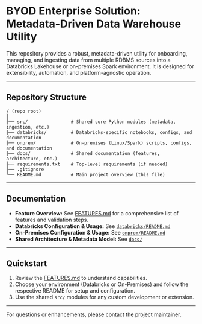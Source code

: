 # BYOD Enterprise Solution: Metadata-Driven Data Warehouse Utility

This repository provides a robust, metadata-driven utility for onboarding, managing, and ingesting data from multiple RDBMS sources into a Databricks Lakehouse or on-premises Spark environment. It is designed for extensibility, automation, and platform-agnostic operation.

---

## Repository Structure

```
/ (repo root)
│
├── src/                # Shared core Python modules (metadata, ingestion, etc.)
├── databricks/         # Databricks-specific notebooks, configs, and documentation
├── onprem/             # On-premises (Linux/Spark) scripts, configs, and documentation
├── docs/               # Shared documentation (features, architecture, etc.)
├── requirements.txt    # Top-level requirements (if needed)
├── .gitignore
└── README.md           # Main project overview (this file)
```

---

## Documentation
- **Feature Overview:** See [FEATURES.md](./FEATURES.md) for a comprehensive list of features and validation steps.
- **Databricks Configuration & Usage:** See [`databricks/README.md`](./databricks/README.md)
- **On-Premises Configuration & Usage:** See [`onprem/README.md`](./onprem/README.md)
- **Shared Architecture & Metadata Model:** See [`docs/`](./docs/)

---

## Quickstart
1. Review the [FEATURES.md](./FEATURES.md) to understand capabilities.
2. Choose your environment (Databricks or On-Premises) and follow the respective README for setup and configuration.
3. Use the shared `src/` modules for any custom development or extension.

---

For questions or enhancements, please contact the project maintainer.
